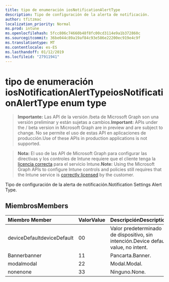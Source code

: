 ```yaml
---
title: tipo de enumeración iosNotificationAlertType
description: Tipo de configuración de la alerta de notificación.
author: tfitzmac
localization_priority: Normal
ms.prod: intune
ms.openlocfilehash: 5fcc806c74660b48f8fc00cd3114e9a1b372860c
ms.sourcegitcommit: 36be044c89a19af84c93e586e22200ec919e4c9f
ms.translationtype: MT
ms.contentlocale: es-ES
ms.lasthandoff: 01/12/2019
ms.locfileid: "27911941"
---
```

# <a name="iosnotificationalerttype-enum-type"></a><span data-ttu-id="668ba-103">tipo de enumeración iosNotificationAlertType</span><span class="sxs-lookup"><span data-stu-id="668ba-103">iosNotificationAlertType enum type</span></span>

> <span data-ttu-id="668ba-104">**Importante:** Las API de la versión /beta de Microsoft Graph son una versión preliminar y están sujetas a cambios.</span><span class="sxs-lookup"><span data-stu-id="668ba-104">**Important:** APIs under the / beta version in Microsoft Graph are in preview and are subject to change.</span></span> <span data-ttu-id="668ba-105">No se permite el uso de estas API en aplicaciones de producción.</span><span class="sxs-lookup"><span data-stu-id="668ba-105">Use of these APIs in production applications is not supported.</span></span>

> <span data-ttu-id="668ba-106">**Nota:** El uso de las API de Microsoft Graph para configurar las directivas y los controles de Intune requiere que el cliente tenga la [licencia correcta](https://go.microsoft.com/fwlink/?linkid=839381) para el servicio Intune.</span><span class="sxs-lookup"><span data-stu-id="668ba-106">**Note:** Using the Microsoft Graph APIs to configure Intune controls and policies still requires that the Intune service is [correctly licensed](https://go.microsoft.com/fwlink/?linkid=839381) by the customer.</span></span>

<span data-ttu-id="668ba-107">Tipo de configuración de la alerta de notificación.</span><span class="sxs-lookup"><span data-stu-id="668ba-107">Notification Settings Alert Type.</span></span>
## <a name="members"></a><span data-ttu-id="668ba-108">Miembros</span><span class="sxs-lookup"><span data-stu-id="668ba-108">Members</span></span>
|<span data-ttu-id="668ba-109">Miembro	</span><span class="sxs-lookup"><span data-stu-id="668ba-109">Member</span></span>|<span data-ttu-id="668ba-110">Valor</span><span class="sxs-lookup"><span data-stu-id="668ba-110">Value</span></span>|<span data-ttu-id="668ba-111">Descripción</span><span class="sxs-lookup"><span data-stu-id="668ba-111">Description</span></span>|
|:---|:---|:---|
|<span data-ttu-id="668ba-112">deviceDefault</span><span class="sxs-lookup"><span data-stu-id="668ba-112">deviceDefault</span></span>|<span data-ttu-id="668ba-113">0</span><span class="sxs-lookup"><span data-stu-id="668ba-113">0</span></span>|<span data-ttu-id="668ba-114">Valor predeterminado de dispositivo, sin intención.</span><span class="sxs-lookup"><span data-stu-id="668ba-114">Device default value, no intent.</span></span>|
|<span data-ttu-id="668ba-115">Banner</span><span class="sxs-lookup"><span data-stu-id="668ba-115">banner</span></span>|<span data-ttu-id="668ba-116">1</span><span class="sxs-lookup"><span data-stu-id="668ba-116">1</span></span>|<span data-ttu-id="668ba-117">Pancarta.</span><span class="sxs-lookup"><span data-stu-id="668ba-117">Banner.</span></span>|
|<span data-ttu-id="668ba-118">modal</span><span class="sxs-lookup"><span data-stu-id="668ba-118">modal</span></span>|<span data-ttu-id="668ba-119">2</span><span class="sxs-lookup"><span data-stu-id="668ba-119">2</span></span>|<span data-ttu-id="668ba-120">Modal.</span><span class="sxs-lookup"><span data-stu-id="668ba-120">Modal.</span></span>|
|<span data-ttu-id="668ba-121">none</span><span class="sxs-lookup"><span data-stu-id="668ba-121">none</span></span>|<span data-ttu-id="668ba-122">3</span><span class="sxs-lookup"><span data-stu-id="668ba-122">3</span></span>|<span data-ttu-id="668ba-123">Ninguno.</span><span class="sxs-lookup"><span data-stu-id="668ba-123">None.</span></span>|





